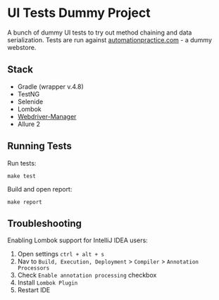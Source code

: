 # UI Tests Dummy Project

A bunch of dummy UI tests to try out method chaining and data serialization.
Tests are run against [automationpractice.com](http://automationpractice.com) - a dummy webstore.

## Stack

- Gradle (wrapper v.4.8)
- TestNG
- Selenide
- Lombok
- [Webdriver-Manager](https://github.com/bonigarcia/webdrivermanager)
- Allure 2

## Running Tests

Run tests:

```
make test
```

Build and open report:

```
make report
```

## Troubleshooting

Enabling Lombok support for IntelliJ IDEA users:

1. Open settings `ctrl + alt + s`
2. Nav to `Build, Execution, Deployment` > `Compiler` > `Annotation Processors`
3. Check `Enable annotation processing` checkbox
4. Install `Lombok Plugin`
5. Restart IDE